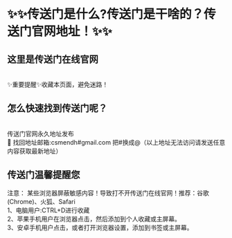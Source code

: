 # :sparkles::sparkles:传送门是什么?传送门是干啥的？传送门官网地址！:sparkles::sparkles:

## 这里是**传送门在线官网**

<br>✨重要提醒✨收藏本页面，避免迷路！<br>


## 怎么快速找到**传送门**呢？
<br>传送门官网永久地址发布<br>
📧 找回地址邮箱:csmendh#gmail.com 把#换成@（以上地址无法访问请发送任意内容获取最新地址）<br>
## **传送门温馨提醒您**
注意： 某些浏览器屏蔽敏感内容！导致打不开传送门在线官网！推荐：谷歌(Chrome)、火狐、Safari<br>
1、电脑用户:CTRL+D进行收藏<br>
2、苹果手机用户在浏览器点击，然后添加到个人收藏或主屏幕。<br>
3、安卓手机用户点击，或者打开浏览器设置，添加到书签或主屏幕。
